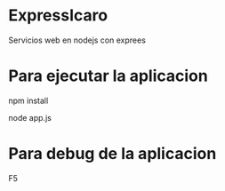 # ExpressIcaro

Servicios web en nodejs con exprees

# Para ejecutar la aplicacion

npm install

node app.js

# Para debug de la aplicacion

F5
